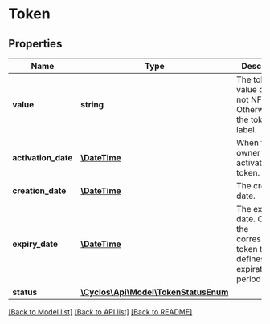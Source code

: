 # Token

## Properties
Name | Type | Description | Notes
------------ | ------------- | ------------- | -------------
**value** | **string** | The token value only if not NFC. Otherwise is the token label. | [optional] 
**activation_date** | [**\DateTime**](\DateTime.md) | When the owner user activated the token. | [optional] 
**creation_date** | [**\DateTime**](\DateTime.md) | The creation date. | [optional] 
**expiry_date** | [**\DateTime**](\DateTime.md) | The expiration date. Only if the corresponding token type defines an expiration period. | [optional] 
**status** | [**\Cyclos\Api\Model\TokenStatusEnum**](TokenStatusEnum.md) |  | [optional] 

[[Back to Model list]](../../README.md#documentation-for-models) [[Back to API list]](../../README.md#documentation-for-api-endpoints) [[Back to README]](../../README.md)

